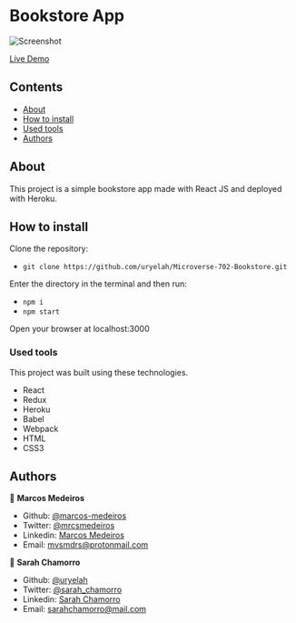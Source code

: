 # Bookstore App

![Screenshot](screenshot.png?raw=true "Bookstore App")


[Live Demo](https://microverse-react-bookstore.herokuapp.com/)

## Contents

* [About](#about)
* [How to install](#install)
* [Used tools](#tools)
* [Authors](#authors)

<a name="about"></a>
## About

This project is a simple bookstore app made with React JS and deployed with Heroku.

<a name="install"></a>
## How to install

Clone the repository:
- `git clone https://github.com/uryelah/Microverse-702-Bookstore.git`

Enter the directory in the terminal and then run:

- `npm i`
- `npm start`

Open your browser at localhost:3000

<a name="tools"></a>
### Used tools

This project was built using these technologies.

- React
- Redux
- Heroku
- Babel
- Webpack
- HTML
- CSS3

<a name="authors"></a>
## Authors

👤 **Marcos Medeiros**

- Github: [@marcos-medeiros](https://github.com/marcos-medeiros)
- Twitter: [@mrcsmedeiros](https://twitter.com/mrcsmedeiros)
- Linkedin: [Marcos Medeiros](https://www.linkedin.com/in/marcosmedeiros-dev/)
- Email: [mvsmdrs@protonmail.com](mvsmdrs@protonmail.com)

👤 **Sarah Chamorro**

- Github: [@uryelah](https://github.com/uryelah)
- Twitter: [@sarah_chamorro](https://twitter.com/sarah_chamorro)
- Linkedin: [Sarah Chamorro](https://www.linkedin.com/in/uryelah/)
- Email: [sarahchamorro@mail.com](sarahchamorro@mail.com)